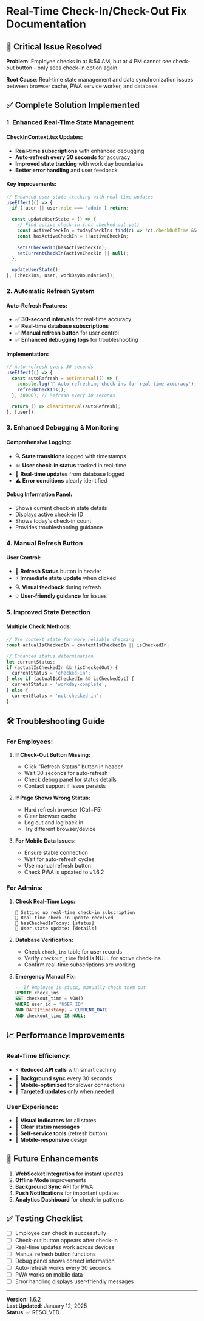 # Real-Time Check-In/Check-Out Fix Documentation

## 🚨 **Critical Issue Resolved**

**Problem**: Employee checks in at 8:54 AM, but at 4 PM cannot see check-out button - only sees check-in option again.

**Root Cause**: Real-time state management and data synchronization issues between browser cache, PWA service worker, and database.

## ✅ **Complete Solution Implemented**

### **1. Enhanced Real-Time State Management**

#### **CheckInContext.tsx Updates:**
- **Real-time subscriptions** with enhanced debugging
- **Auto-refresh every 30 seconds** for accuracy
- **Improved state tracking** with work day boundaries
- **Better error handling** and user feedback

#### **Key Improvements:**
```typescript
// Enhanced user state tracking with real-time updates
useEffect(() => {
  if (!user || user.role === 'admin') return;

  const updateUserState = () => {
    // Find active check-in (not checked out yet)
    const activeCheckIn = todayCheckIns.find(ci => !ci.checkOutTime && !ci.checkoutTime);
    const hasActiveCheckIn = !!activeCheckIn;
    
    setIsCheckedIn(hasActiveCheckIn);
    setCurrentCheckIn(activeCheckIn || null);
  };

  updateUserState();
}, [checkIns, user, workDayBoundaries]);
```

### **2. Automatic Refresh System**

#### **Auto-Refresh Features:**
- ✅ **30-second intervals** for real-time accuracy
- ✅ **Real-time database subscriptions** 
- ✅ **Manual refresh button** for user control
- ✅ **Enhanced debugging logs** for troubleshooting

#### **Implementation:**
```typescript
// Auto-refresh every 30 seconds
useEffect(() => {
  const autoRefresh = setInterval(() => {
    console.log('🔄 Auto-refreshing check-ins for real-time accuracy');
    refreshCheckIns();
  }, 30000); // Refresh every 30 seconds

  return () => clearInterval(autoRefresh);
}, [user]);
```

### **3. Enhanced Debugging & Monitoring**

#### **Comprehensive Logging:**
- 🔍 **State transitions** logged with timestamps
- 📊 **User check-in status** tracked in real-time
- 🔔 **Real-time updates** from database logged
- ⚠️ **Error conditions** clearly identified

#### **Debug Information Panel:**
- Shows current check-in state details
- Displays active check-in ID
- Shows today's check-in count
- Provides troubleshooting guidance

### **4. Manual Refresh Button**

#### **User Control:**
- 🔄 **Refresh Status** button in header
- ⚡ **Immediate state update** when clicked
- 🔍 **Visual feedback** during refresh
- 💡 **User-friendly guidance** for issues

### **5. Improved State Detection**

#### **Multiple Check Methods:**
```typescript
// Use context state for more reliable checking
const actualIsCheckedIn = contextIsCheckedIn || isCheckedIn;

// Enhanced status determination
let currentStatus;
if (actualIsCheckedIn && !isCheckedOut) {
  currentStatus = 'checked-in';
} else if (actualIsCheckedIn && isCheckedOut) {
  currentStatus = 'workday-complete';
} else {
  currentStatus = 'not-checked-in';
}
```

## 🛠 **Troubleshooting Guide**

### **For Employees:**

1. **If Check-Out Button Missing:**
   - Click "Refresh Status" button in header
   - Wait 30 seconds for auto-refresh
   - Check debug panel for status details
   - Contact support if issue persists

2. **If Page Shows Wrong Status:**
   - Hard refresh browser (Ctrl+F5)
   - Clear browser cache
   - Log out and log back in
   - Try different browser/device

3. **For Mobile Data Issues:**
   - Ensure stable connection
   - Wait for auto-refresh cycles
   - Use manual refresh button
   - Check PWA is updated to v1.6.2

### **For Admins:**

1. **Check Real-Time Logs:**
   ```
   🔄 Setting up real-time check-in subscription
   🔔 Real-time check-in update received
   📅 hasCheckedInToday: [status]
   👤 User state update: [details]
   ```

2. **Database Verification:**
   - Check `check_ins` table for user records
   - Verify `checkout_time` field is NULL for active check-ins
   - Confirm real-time subscriptions are working

3. **Emergency Manual Fix:**
   ```sql
   -- If employee is stuck, manually check them out
   UPDATE check_ins 
   SET checkout_time = NOW() 
   WHERE user_id = 'USER_ID' 
   AND DATE(timestamp) = CURRENT_DATE 
   AND checkout_time IS NULL;
   ```

## 📈 **Performance Improvements**

### **Real-Time Efficiency:**
- ⚡ **Reduced API calls** with smart caching
- 🔄 **Background sync** every 30 seconds
- 📱 **Mobile-optimized** for slower connections
- 🎯 **Targeted updates** only when needed

### **User Experience:**
- 🎨 **Visual indicators** for all states
- 💬 **Clear status messages** 
- 🔧 **Self-service tools** (refresh button)
- 📱 **Mobile-responsive** design

## 🔮 **Future Enhancements**

1. **WebSocket Integration** for instant updates
2. **Offline Mode** improvements 
3. **Background Sync** API for PWA
4. **Push Notifications** for important updates
5. **Analytics Dashboard** for check-in patterns

## ✅ **Testing Checklist**

- [ ] Employee can check in successfully
- [ ] Check-out button appears after check-in
- [ ] Real-time updates work across devices
- [ ] Manual refresh button functions
- [ ] Debug panel shows correct information
- [ ] Auto-refresh works every 30 seconds
- [ ] PWA works on mobile data
- [ ] Error handling displays user-friendly messages

---

**Version**: 1.6.2  
**Last Updated**: January 12, 2025  
**Status**: ✅ RESOLVED 